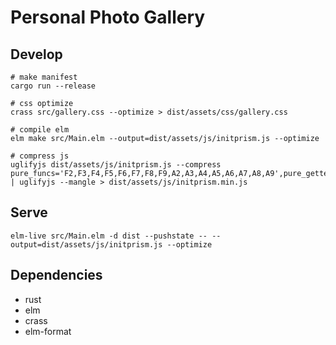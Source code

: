 # Personal Photo Gallery

## Develop
```
# make manifest
cargo run --release

# css optimize
crass src/gallery.css --optimize > dist/assets/css/gallery.css

# compile elm
elm make src/Main.elm --output=dist/assets/js/initprism.js --optimize

# compress js
uglifyjs dist/assets/js/initprism.js --compress pure_funcs='F2,F3,F4,F5,F6,F7,F8,F9,A2,A3,A4,A5,A6,A7,A8,A9',pure_getters,keep_fargs=false,unsafe_comps,unsafe | uglifyjs --mangle > dist/assets/js/initprism.min.js
```

## Serve
```
elm-live src/Main.elm -d dist --pushstate -- --output=dist/assets/js/initprism.js --optimize
```

## Dependencies
- rust
- elm
- crass
- elm-format
